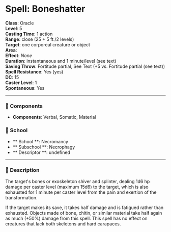 
# Spell: Boneshatter
**Class**: Oracle  
**Level**: 5  
**Casting Time**: 1 action  
**Range**: close (25 + 5 ft./2 levels)  
**Target**: one corporeal creature or object  
**Area**:   
**Effect**: _None_  
**Duration**: instantaneous and 1 minute/level (see text)  
**Saving Throw**: Fortitude partial, See Text (+5 vs. Fortitude partial (see text))  
**Spell Resistance**: Yes (yes)  
**DC**: 15  
**Caster Level**: 1  
**Spontaneous**: Yes

---

### 🔮 Components
- **Components**: Verbal, Somatic, Material

### 🏫 School
- ** School **: Necromancy
- ** Subschool **: Necrophagy
- ** Descriptor **: undefined
---

### 📜 Description
The target's bones or exoskeleton shiver and splinter, dealing 1d6 hp damage per caster level (maximum 15d6) to the target, which is also exhausted for 1 minute per caster level from the pain and exertion of the transformation.

If the target makes its save, it takes half damage and is fatigued rather than exhausted. Objects made of bone, chitin, or similar material take half again as much (+50%) damage from this spell. This spell has no effect on creatures that lack both skeletons and hard carapaces.

